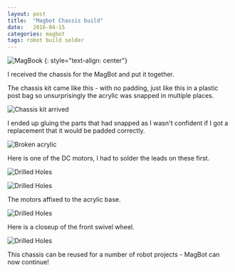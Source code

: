 ```yaml
---
layout: post
title:  "Magbot Chassis build"
date:   2016-04-15
categories: magbot
tags: robot build solder
---
```


![MagBook](/projects/magbot/How-To-Build-A-Robot.jpg)
{: style="text-align: center"}

I received the chassis for the MagBot and put it together.

<!--more-->

The chassis kit came like this - with no padding, just like this in a plastic post bag so unsurprisingly the acrylic was snapped in multiple places.

![Chassis kit arrived](/images/magBot/chassis01.jpg)

I ended up gluing the parts that had snapped as I wasn't confident if I got a replacement that it would be padded correctly.

![Broken acrylic](/images/magBot/broken01.jpg)

Here is one of the DC motors, I had to solder the leads on these first.

![Drilled Holes](/images/magBot/motor01.jpg)

![Drilled Holes](/images/magBot/motor02.jpg)

The motors affixed to the acrylic base.

![Drilled Holes](/images/magBot/chassis03.jpg)

Here is a closeup of the front swivel wheel.

![Drilled Holes](/images/magBot/frontWheel01.jpg)

This chassis can be reused for a number of robot projects - MagBot can now continue!
